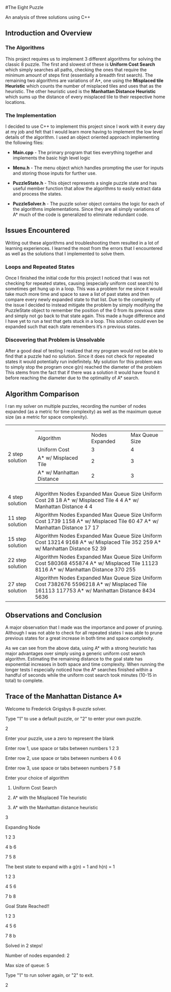 #The Eight Puzzle

An analysis of three solutions using C++

## Introduction and Overview

### The Algorithms

This project requires us to implement 3 different algorithms for solving the classic 8 puzzle. The first and slowest of these is **Uniform Cost Search** which simply searches all paths, checking the ones that require the minimum amount of steps first (essentially a breadth first search). The remaining two algorithms are variations of A*, one using the **Misplaced tile Heuristic** which counts the number of misplaced tiles and uses that as the heuristic. The other heuristic used is the **Manhattan Distance Heuristic** which sums up the distance of every misplaced tile to their respective home locations. 

### The Implementation 

I decided to use C++ to implement this project since I work with it every day at my job and felt that I would learn more having to implement the low level details of the algorithm. I used an object oriented approach implementing the following files:

* **Main.cpp** - The primary program that ties everything together and implements the basic high level logic

* **Menu.h** - The menu object which handles prompting the user for inputs and storing those inputs for further use.

* **PuzzleState.h** - This object represents a single puzzle state and has useful member function that allow the algorithms to easily extract data and process the states. 

* **PuzzleSolver.h** - The puzzle solver object contains the logic for each of the algorithms implementations. Since they are all simply variations of A* much of the code is generalized to eliminate redundant code. 

## Issues Encountered

Writing out these algorithms and troubleshooting them resulted in a lot of learning experiences. I learned the most from the errors that I encountered as well as the solutions that I implemented to solve them. 

### Loops and Repeated States 

Once I finished the initial code for this project I noticed that I was not checking for repeated states, causing (especially uniform cost search) to sometimes get hung up in a loop. This was a problem for me since it would take much more time and space to save a list of past states and then compare every newly expanded state to that list. Due to the complexity of the issue I decided to instead mitigate the problem by simply modifying the PuzzleState object to remember the position of the 0 from its previous state and simply not go back to that state again. This made a huge difference and I have yet to run a test that gets stuck in a loop. This solution could even be expanded such that each state remembers it’s n previous states.

### Discovering that Problem is Unsolvable 

After a good deal of testing I realized that my program would not be able to find that a puzzle had no solution. Since it does not check for repeated states it would potentially run indefinitely. My solution for this problem was to simply stop the program once g(n) reached the diameter of the problem This stems from the fact that if there was a solution it would have found it before reaching the diameter due to the optimality of A* search. 

## Algorithm Comparison 

I ran my solver on multiple puzzles, recording the number of nodes expanded (as a metric for time complexity) as well as the maximum queue size (as a metric for space complexity). 

<table>
   <tr>
      <td>
         2 step solution 
      </td>
      <td>
         <table>
            <tr>
               <td>
               Algorithm 
               </td>
               <td>
               Nodes Expanded
               </td>
               <td>
               Max Queue Size
               </td>
            </tr>
            <tr>
               <td>
               Uniform Cost
               </td>
               <td>
               3
               </td>
               <td>
               4
               </td>
            </tr>
            <tr>
               <td>
               A* w/ Misplaced Tile
               </td>
               <td>
               2
               </td>
               <td>
               3
               </td>
            </tr>
            <tr>
               <td>
               A* w/ Manhattan Distance
               </td>
               <td>
               2
               </td>
               <td>
               3
               </td>
            </tr>
         </table>
      </td>
   </tr>
   <tr>
      <td>
         4 step solution 
      </td>
      <td>
         Algorithm 
         Nodes Expanded
         Max Queue Size
         Uniform Cost
         28
         18
         A* w/ Misplaced Tile
         4
         4
         A* w/ Manhattan Distance
         4
         4
      </td>
   </tr>
   <tr>
      <td>
         11 step solution </td>
      <td>
         Algorithm 
         Nodes Expanded
         Max Queue Size
         Uniform Cost
         1739
         1158
         A* w/ Misplaced Tile
         60
         47
         A* w/ Manhattan Distance
         17
         17
      </td>
   </tr>
   <tr>
      <td>
         15 step solution 
      </td>
      <td>
         Algorithm 
         Nodes Expanded
         Max Queue Size
         Uniform Cost
         13214
         9168
         A* w/ Misplaced Tile
         352
         259
         A* w/ Manhattan Distance
         52
         39
      </td>
   </tr>
   <tr>
      <td>
         22 step solution 
      </td>
      <td>
         Algorithm 
         Nodes Expanded
         Max Queue Size
         Uniform Cost
         580368
         455874
         A* w/ Misplaced Tile
         11123
         8116
         A* w/ Manhattan Distance
         370
         255
      </td>
   </tr>
   <tr>
      <td>
         27 step solution 
      </td>
      <td>
         Algorithm 
         Nodes Expanded
         Max Queue Size
         Uniform Cost
         7382676
         5596218
         A* w/ Misplaced Tile
         161113
         117753
         A* w/ Manhattan Distance
         8434
         5636
      </td>
   </tr>
</table>


## Observations and Conclusion 

A major observation that I made was the importance and power of pruning. Although I was not able to check for all repeated states I was able to prune previous states for a great increase in both time and space complexity. 

As we can see from the above data, using A* with a strong heuristic has major advantages over simply using a generic uniform cost search algorithm. Estimating the remaining distance to the goal state has exponential increases in both space and time complexity. When running the  longer tests I especially noticed how the A* searches finished within a handful of seconds while the uniform cost search took minutes (10-15 in total) to complete. 

## Trace of the Manhattan Distance A* 

Welcome to Frederick Grigsbys 8-puzzle solver.

Type "1" to use a default puzzle, or "2" to enter your own puzzle.

2

Enter your puzzle, use a zero to represent the blank

Enter row 1, use space or tabs between numbers    1 2 3

Enter row 2, use space or tabs between numbers    4 0 6

Enter row 3, use space or tabs between numbers    7 5 8

Enter your choice of algorithm

1. Uniform Cost Search

2. A* with the Misplaced Tile heuristic

3. A* with the Manhattan distance heuristic

3

Expanding Node

1 2 3

4 b 6

7 5 8

The best state to expand with a g(n) = 1 and h(n) = 1

1 2 3

4 5 6

7 b 8

Goal State Reached!!

1 2 3

4 5 6

7 8 b

Solved in 2 steps!

Number of nodes expanded: 2

Max size of queue: 5

Type "1" to run solver again, or "2" to exit.

2


